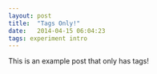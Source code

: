 ```yaml
---
layout: post
title:  "Tags Only!"
date:   2014-04-15 06:04:23
tags: experiment intro
---
```


This is an example post that only has tags!
